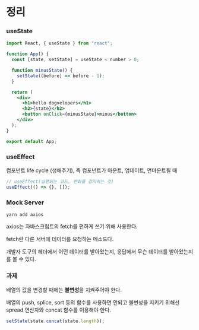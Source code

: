 # 정리

### useState

```jsx
import React, { useState } from "react";

function App() {
  const [state, setState] = useState < number > 0;

  function minusState() {
    setState((before) => before - 1);
  }

  return (
    <div>
      <h1>hello dogvelopers</h1>
      <h2>{state}</h2>
      <button onClick={minusState}>minus</button>
    </div>
  );
}

export default App;
```

### useEffect

컴포넌트 life cycle (생애주기), 즉 컴포넌트가 마운트, 업데이트, 언마운트될 때

```jsx
// useEffect(실행되는 코드, 변화를 감지하는 것)
useEffect(() => {}, []);
```

### Mock Server

```npm
yarn add axios
```

axios는 자바스크립트의 fetch를 편하게 쓰기 위해 사용한다.

fetch란 다른 서버에 데이터를 요청하는 메소드다.

개발자 도구의 헤더에서 어떤 데이터를 받아왔는지, 응답에서 무슨 데이터를 받아왔는지를 볼 수 있다.

### 과제

배열의 값을 변경할 때에는 <b>불변성</b>을 지켜주어야 한다.

배열의 push, splice, sort 등의 함수를 사용하면 안되고 불변성을 지키기 위해선 spread 연산자와 concat 함수를 이용해야 한다.

```jsx
setState(state.concat(state.length));
```
